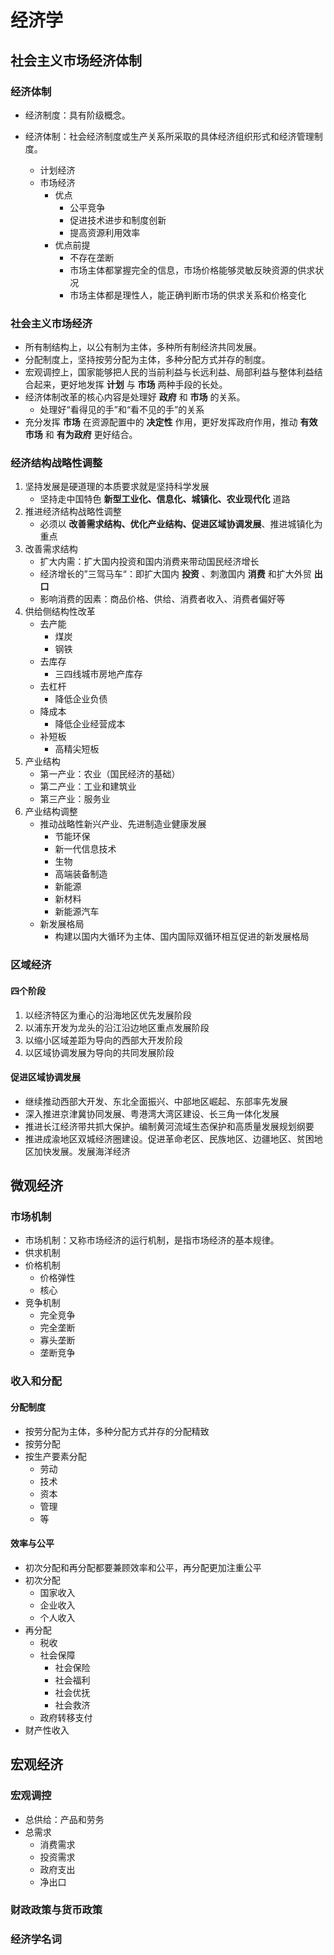 # 经济学

## 社会主义市场经济体制

### 经济体制

- 经济制度：具有阶级概念。

- 经济体制：社会经济制度或生产关系所采取的具体经济组织形式和经济管理制度。
  - 计划经济
  - 市场经济
    - 优点
      - 公平竞争
      - 促进技术进步和制度创新
      - 提高资源利用效率
    - 优点前提
      - 不存在垄断
      - 市场主体都掌握完全的信息，市场价格能够灵敏反映资源的供求状况
      - 市场主体都是理性人，能正确判断市场的供求关系和价格变化

### 社会主义市场经济

- 所有制结构上，以公有制为主体，多种所有制经济共同发展。
- 分配制度上，坚持按劳分配为主体，多种分配方式并存的制度。
- 宏观调控上，国家能够把人民的当前利益与长远利益、局部利益与整体利益结合起来，更好地发挥 **计划** 与 **市场** 两种手段的长处。
- 经济体制改革的核心内容是处理好 **政府** 和 **市场** 的关系。
  - 处理好“看得见的手”和“看不见的手”的关系
- 充分发挥 **市场** 在资源配置中的 **决定性** 作用，更好发挥政府作用，推动 **有效市场** 和 **有为政府** 更好结合。

### 经济结构战略性调整

1. 坚持发展是硬道理的本质要求就是坚持科学发展
   - 坚持走中国特色 **新型工业化、信息化、城镇化、农业现代化** 道路
2. 推进经济结构战略性调整
   - 必须以 **改善需求结构、优化产业结构、促进区域协调发展**、推进城镇化为重点
3. 改善需求结构
   - 扩大内需：扩大国内投资和国内消费来带动国民经济增长
   - 经济增长的”三驾马车“：即扩大国内 **投资** 、刺激国内 **消费** 和扩大外贸 **出口**
   - 影响消费的因素：商品价格、供给、消费者收入、消费者偏好等
4. 供给侧结构性改革
   - 去产能
     - 煤炭
     - 钢铁
   - 去库存
     - 三四线城市房地产库存
   - 去杠杆
     - 降低企业负债
   - 降成本
     - 降低企业经营成本
   - 补短板
     - 高精尖短板
5. 产业结构
   - 第一产业：农业（国民经济的基础）
   - 第二产业：工业和建筑业
   - 第三产业：服务业
6. 产业结构调整
   - 推动战略性新兴产业、先进制造业健康发展
     - 节能环保
     - 新一代信息技术
     - 生物
     - 高端装备制造
     - 新能源
     - 新材料
     - 新能源汽车
   - 新发展格局
     - 构建以国内大循环为主体、国内国际双循环相互促进的新发展格局

### 区域经济

#### 四个阶段

1. 以经济特区为重心的沿海地区优先发展阶段
2. 以浦东开发为龙头的沿江沿边地区重点发展阶段
3. 以缩小区域差距为导向的西部大开发阶段
4. 以区域协调发展为导向的共同发展阶段

#### 促进区域协调发展

- 继续推动西部大开发、东北全面振兴、中部地区崛起、东部率先发展
- 深入推进京津冀协同发展、粤港湾大湾区建设、长三角一体化发展
- 推进长江经济带共抓大保护。编制黄河流域生态保护和高质量发展规划纲要
- 推进成渝地区双城经济圈建设。促进革命老区、民族地区、边疆地区、贫困地区加快发展。发展海洋经济

## 微观经济

### 市场机制

- 市场机制：又称市场经济的运行机制，是指市场经济的基本规律。
- 供求机制
- 价格机制
  - 价格弹性
  - 核心
- 竞争机制
  - 完全竞争
  - 完全垄断
  - 寡头垄断
  - 垄断竞争

### 收入和分配

#### 分配制度

- 按劳分配为主体，多种分配方式并存的分配精致
- 按劳分配
- 按生产要素分配
  - 劳动
  - 技术
  - 资本
  - 管理
  - 等

#### 效率与公平

- 初次分配和再分配都要兼顾效率和公平，再分配更加注重公平
- 初次分配
  - 国家收入
  - 企业收入
  - 个人收入
- 再分配
  - 税收
  - 社会保障
    - 社会保险
    - 社会福利
    - 社会优抚
    - 社会救济
  - 政府转移支付
- 财产性收入

## 宏观经济

### 宏观调控

- 总供给：产品和劳务
- 总需求
  - 消费需求
  - 投资需求
  - 政府支出
  - 净出口

### 财政政策与货币政策

### 经济学名词

